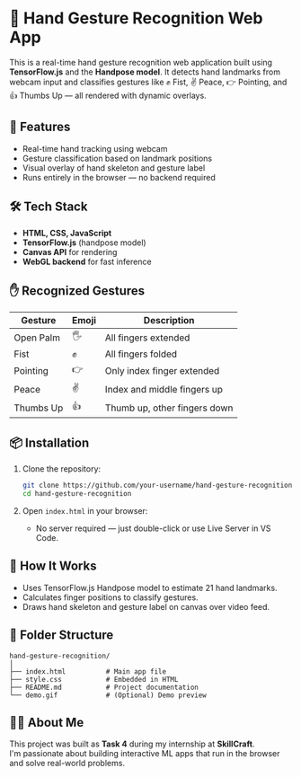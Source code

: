 # 🤖 Hand Gesture Recognition Web App

This is a real-time hand gesture recognition web application built using **TensorFlow.js** and the **Handpose model**. It detects hand landmarks from webcam input and classifies gestures like ✊ Fist, ✌ Peace, 👉 Pointing, and 👍 Thumbs Up — all rendered with dynamic overlays.

## 🚀 Features

- Real-time hand tracking using webcam
- Gesture classification based on landmark positions
- Visual overlay of hand skeleton and gesture label
- Runs entirely in the browser — no backend required

## 🛠️ Tech Stack

- **HTML, CSS, JavaScript**
- **TensorFlow.js** (handpose model)
- **Canvas API** for rendering
- **WebGL backend** for fast inference

## ✋ Recognized Gestures

| Gesture       | Emoji | Description                    |
|---------------|-------|--------------------------------|
| Open Palm     | 🖐    | All fingers extended           |
| Fist          | ✊    | All fingers folded             |
| Pointing      | 👉    | Only index finger extended     |
| Peace         | ✌    | Index and middle fingers up    |
| Thumbs Up     | 👍    | Thumb up, other fingers down   |

## 📦 Installation

1. Clone the repository:
   ```bash
   git clone https://github.com/your-username/hand-gesture-recognition.git
   cd hand-gesture-recognition
   ```

2. Open `index.html` in your browser:
   - No server required — just double-click or use Live Server in VS Code.

## 🧠 How It Works

- Uses TensorFlow.js Handpose model to estimate 21 hand landmarks.
- Calculates finger positions to classify gestures.
- Draws hand skeleton and gesture label on canvas over video feed.

## 📁 Folder Structure

```
hand-gesture-recognition/
│
├── index.html          # Main app file
├── style.css           # Embedded in HTML
├── README.md           # Project documentation
└── demo.gif            # (Optional) Demo preview
```

## 🙋‍♀️ About Me

This project was built as **Task 4** during my internship at **SkillCraft**.  
I'm passionate about building interactive ML apps that run in the browser and solve real-world problems.
